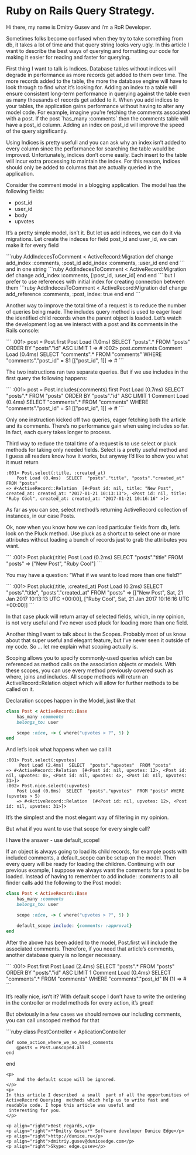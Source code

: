 # Ruby on Rails Query Strategy.
<p>Hi there, my name is Dmitry Gusev and i’m a RoR Developer.</p>
<p>
Sometimes folks become confused when they try to take something from db, it takes a lot of time and that query string looks very ugly.
In this article I want to describe the best ways of querying and formatting our code for making it easier for reading and faster for querying.
</p>
<p>
First thing I want to talk is Indices. Database tables without indices will degrade in performance as more records get added to them over time.
The more records added to the table, the more the database engine will have to look through to find what it’s looking for.
  Adding an index to a table will ensure consistent long-term performance in querying against the table even as many thousands of records get added to it.
When you add indices to your tables, the application gains performance without having to alter any model code.
For example, imagine you’re fetching the comments associated with a post. If the post `has_many :comments` then the comments table will have a post_id column.
Adding an index on post_id will improve the speed of the query significantly.
</p>
<p>
Using Indices is pretty usefull and you can ask why an index isn’t added to every column since the performance for searching the table would be improved. Unfortunately,
indices don’t come easily. Each insert to the table will incur extra processing to maintain the index. For this reason, indices should only be added to columns that are actually
queried in the application.
</p>
<p>
Consider the comment model in a blogging application. The model has the following fields:
<ul>
    <li> post_id </li>
    <li> user_id </li>
    <li> body </li>
    <li> upvotes </li>
</ul>

It’s a pretty simple model, isn’t it. But let us add indeces, we can do it via migrations. Let create the indeces for field post_id and user_id, we can make it for every field
</p>
```ruby
AddIndecesToComment < ActiveRecord:Migration
    def change
        add_index :comments, :post_id
        add_index :comments, :user_id
    end
end
```
and in one string
```ruby
AddIndecesToComment < ActiveRecord:Migration
    def change
        add_index :comments, [:post_id, :user_id]
    end
end
```
but I prefer to use references with initial index for creating connection between them
```ruby
AddIndecesToComment < ActiveRecord:Migration
    def change
        add_reference :comments, :post, index: true
    end
end
```
<p>
Another way to improve the total time of a request is to reduce the number of queries being made. The includes query method is used to eager load the identified child records when the
parent object is loaded. Let’s watch the development log as we interact with a post and its comments in the Rails console:
</p>
```
:001> post = Post.first
    Post Load (1.0ms)  SELECT  "posts".* FROM "posts"  ORDER BY "posts"."id" ASC LIMIT 1
=> #<Post id: 1, title: "New Post", upvotes: 0, created_at: "2017-01-21 10:13:13", updated_at: "2017-01-21 10:13:13", user_id: 1>
:002> post.comments
    Comment Load (0.4ms)  SELECT "comments".* FROM "comments" WHERE "comments"."post_id" = $1  [["post_id", 1]]
=> #<ActiveRecord::Associations::CollectionProxy  [#<Comment id: 1, body: "Good Post", upvotes: 0, post_id: 1, created_at: "2017-01-22 16:44:13", updated_at: "2017-01-22 16:44:13", user: id: 15>
```
<p>
The two instructions ran two separate queries. But if we use includes in the first query the following happens:
</p>
```
:001> post = Post.includes(:comments).first
    Post Load (0.7ms)  SELECT  "posts".* FROM "posts"  ORDER BY "posts"."id" ASC LIMIT 1
    Comment Load (0.4ms)  SELECT "comments".* FROM "comments" WHERE "comments"."post_id" = $1  [["post_id", 1]]
=> #<Post id: 1, title: "New Post", upvotes: 0, created_at: "2017-01-21 10:13:13", updated_at: "2017-01-21 10:13:13", user_id: 1>
```
<p>
Only one instruction kicked off two queries, eager fetching both the article and its comments. There’s no performance gain when using includes so far.
In fact, each query takes longer to process.
</p>
<p>
Third way to reduce the total time of a request is to use select or pluck methods for taking only needed fields. Select is a pretty useful method and I guess all readers know how it works,
 but anyway I’d like to show you what it must return
</p>

```
:001> Post.select(:title, :created_at)
    Post Load (0.4ms)  SELECT  "posts"."title", "posts"."created_at"  FROM "posts"
=> #<ActiveRecord::Relation  [#<Post id: nil, title: "New Post", created_at: created_at: "2017-01-21 10:13:13">, <Post id: nil, title: "Ruby Cool", created_at: created_at: "2017-01-21 10:16:16" >]>
```
<p>
As far as you can see, select method’s returning ActiveRecord collection of instances, in our case Posts.
</p>
<p>
Ok, now when you know how we can load particular fields from db, let’s look on the Pluck method. Use pluck as a shortcut to select one or more attributes without loading a bunch of records
 just to grab the attributes you want.
</p>
```
:001> Post.pluck(:title)
    Post Load (0.2ms)  SELECT  "posts"."title"  FROM "posts"
=> ["New Post", "Ruby Cool"]
```

<p>You may have a question: “What if we want to load more than one field?”</p>
```
:001> Post.pluck(:title, :created_at)
    Post Load (0.2ms)  SELECT  "posts"."title", "posts"."created_at"  FROM "posts"
=> [["New Post", Sat, 21 Jan 2017 10:13:13 UTC +00:00], ["Ruby Cool", Sat, 21 Jan 2017 10:16:16 UTC +00:00]]
```

<p>
In that case pluck will return array of selected fields, which, in my opinion, is not very useful and I’ve never used pluck for loading more than one field.
</p>
<p>
Another thing I want to talk about is the Scopes. Probably most of us know about that super useful and elegant feature, but I’ve never seen it outside of my code.
 So … let me explain what scoping actually is.
</p>
<p>
Scoping allows you to specify commonly-used queries which can be referenced as method calls on the association objects or models. With these scopes, you can use every method previously
covered such as where, joins and includes. All scope methods will return an ActiveRecord::Relation object which will allow for further methods to be called on it.
</p>
<p>
Declaration scopes happen in the Model, just like that
</p>

```ruby
class Post < ActiveRecord::Base
    has_many :comments
    belongs_to: user

    scope :nice, -> { where("upvotes > ?", 5) }
end
```
And let’s look what happens when we call it
```
:001> Post.select(:upvotes)
     Post Load (2.4ms)  SELECT  "posts"."upvotes"  FROM "posts"
=> #<ActiveRecord::Relation  [#<Post id: nil, upvotes: 12>, <Post id: nil, upvotes: 0>, <Post id: nil, upvotes: 4>, <Post id: nil, upvotes: 31>]>
:002> Post.nice.select(:upvotes)
    Post Load (0.6ms)  SELECT  "posts"."upvotes"  FROM "posts" WHERE (upvotes > 5)
    => #<ActiveRecord::Relation  [#<Post id: nil, upvotes: 12>, <Post id: nil, upvotes: 31>]>
```
<p>
It’s the simplest and the most elegant way of filtering in my opinion.
</p>
<p>
But what if you want to use that scope for every single call?
</p>
<p>
I have the answer - use default_scope!
</p>
<p>
If an object is always going to load its child records, for example posts with included comments, a default_scope can be setup on the model. Then every query will be ready for loading
 the children.
Continuing with our previous example, I suppose we always want the comments for a post to be loaded. Instead of having to remember to add include: :comments to all finder calls add the
 following to the Post model:
 </p>

```ruby
class Post < ActiveRecord::Base
    has_many :comments
    belongs_to: user

    scope :nice, -> { where("upvotes > ?", 5) }

    default_scope include: {comments: :approval}
end
```

<p>
After the above has been added to the model, Post.first will include the associated comments. Therefore, if you need that article’s comments, another database query is no longer necessary.
</p>
```
:001> Post.first
     Post Load (2.4ms)  SELECT  "posts".*  FROM "posts"  ORDER BY "posts"."id" ASC LIMIT 1
     Comment Load (0.4ms)  SELECT "comments".* FROM "comments" WHERE "comments"."post_id" IN (1)
=> #<Post id: 1, title: "New Post", upvotes: 0, created_at: "2017-01-21 10:13:13", updated_at: "2017-01-21 10:13:13", user_id: 1>
```
<p>
It’s really nice, isn’t it? With default scope I don’t have to write the ordering in the controller or model methods for every action, it’s great!
</p>
<p>
But obviously in a few cases we should remove our including comments, you can call unscoped method for that
</p>
```ruby
class PostController < AplicationController

    def some_action_where_we_no_need_comments
        @posts = Post.unscoped.all
    end

end
```
<p>
    And the default scope will be ignored.
</p>
<p>
In this article I described  a small  part of all the opportunities of ActiveRecord Querying  methods which help us to write fast and readable code. I hope this article was useful and
 interesting for you.
</p>

<p align="right">Best regards,</p>
<p align="right">**Dmitry Gusev** Software developer Dunice Edge</p>
<p align="right">http://dunice.ru</p>
<p align="right">dmitriy.gusev@duniceedge.com</p>
<p align="right">Skype: edge.gusev</p>
